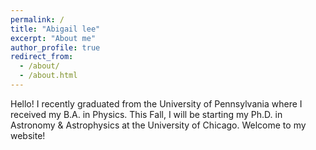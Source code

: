 ```yaml
---
permalink: /
title: "Abigail lee"
excerpt: "About me"
author_profile: true
redirect_from: 
  - /about/
  - /about.html
---
```


Hello! I recently graduated from the University of Pennsylvania where I received my B.A. in Physics. This Fall, I will be starting my Ph.D. in Astronomy & Astrophysics at the University of Chicago. Welcome to my website!

